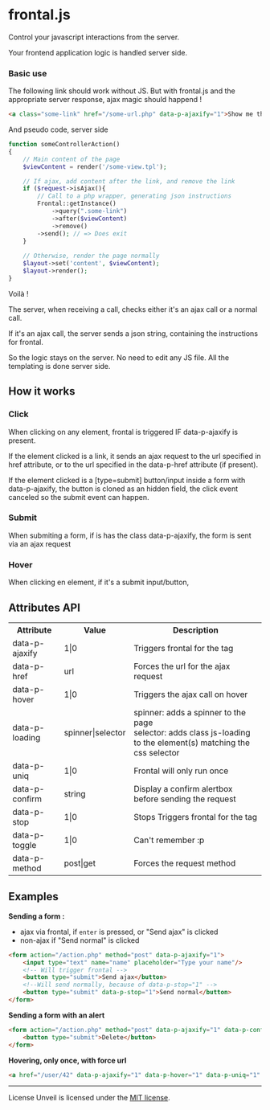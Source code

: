 frontal.js
=======

Control your javascript interactions from the server.

Your frontend application logic is handled server side.


### Basic use

The following link should work without JS. But with frontal.js and the appropriate server response, ajax magic should happend !

```html
<a class="some-link" href="/some-url.php" data-p-ajaxify="1">Show me the data</a>
```

And pseudo code, server side

```php
function someControllerAction()
{
    // Main content of the page
    $viewContent = render('/some-view.tpl');

    // If ajax, add content after the link, and remove the link 
    if ($request->isAjax(){
        // Call to a php wrapper, generating json instructions
        Frontal::getInstance()
            ->query(".some-link")
            ->after($viewContent)
            ->remove()
        ->send(); // => Does exit
    }
    
    // Otherwise, render the page normally
    $layout->set('content', $viewContent);
    $layout->render();
}
```

Voilà !

The server, when receiving a call, checks either it's an ajax call or a normal call.

If it's an ajax call, the server sends a json string, containing the instructions for frontal.

So the logic stays on the server. No need to edit any JS file. All the templating is done server side.

How it works
------- 

### Click

When clicking on any element, frontal is triggered IF data-p-ajaxify is present.

If the element clicked is a link, it sends an ajax request to the url specified in href attribute, or to the url specified in the data-p-href attribute (if present).

If the element clicked is a [type=submit] button/input inside a form with data-p-ajaxify, the button is cloned as an hidden field, the click event canceled so the submit event can happen.

### Submit

When submiting a form, if is has the class data-p-ajaxify, the form is sent via an ajax request

### Hover

When clicking en element, if it's a submit input/button, 

Attributes API
------- 

<table>
    <tr><th>Attribute</th><th>Value</th><th>Description</th></tr>
    <tr><td>data-p-ajaxify</td><td>1|0</td><td>Triggers frontal for the tag</td></tr>
    <tr><td>data-p-href</td><td>url</td><td>Forces the url for the ajax request</td></tr>
    <tr><td>data-p-hover</td><td>1|0</td><td>Triggers the ajax call on hover</td></tr>
    <tr><td>data-p-loading</td><td>spinner|selector</td><td>spinner: adds a spinner to the page<br/>selector: adds class js-loading to the element(s) matching the css selector</td></tr>
    <tr><td>data-p-uniq</td><td>1|0</td><td>Frontal will only run once</td></tr>
    <tr><td>data-p-confirm</td><td>string</td><td>Display a confirm alertbox before sending the request</td></tr>
    <tr><td>data-p-stop</td><td>1|0</td><td>Stops Triggers frontal for the tag</td></tr>
    <tr><td>data-p-toggle</td><td>1|0</td><td>Can't remember :p</td></tr>
    <tr><td>data-p-method</td><td>post|get</td><td>Forces the request method</td></tr>
</table>

Examples
------- 

**Sending a form :**

- ajax via frontal, if `enter` is pressed, or "Send ajax" is clicked
- non-ajax if "Send normal" is clicked

```html
<form action="/action.php" method="post" data-p-ajaxify="1">
    <input type="text" name="name" placeholder="Type your name"/>
    <!-- Will trigger frontal -->
    <button type="submit">Send ajax</button>
    <!--Will send normally, because of data-p-stop="1" -->
    <button type="submit" data-p-stop="1">Send normal</button>
</form>
```

**Sending a form with an alert**
```html
<form action="/action.php" method="post" data-p-ajaxify="1" data-p-confirm="Are you sure ?">
    <button type="submit">Delete</button>
</form>
```

**Hovering, only once, with force url**
```html
<a href="/user/42" data-p-ajaxify="1" data-p-hover="1" data-p-uniq="1" data-p-href="/user/42/card">User 42 (hover for more info)</a>
```

------- 
License
Unveil is licensed under the [MIT license](http://opensource.org/licenses/MIT).